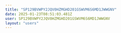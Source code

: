 ```yaml
---
title: "SP129BVWPY2JQV0HZMGHD201GSWVM6S6MD1JWWGNV"
date: 2025-01-23T08:51:03.481Z
user: SP129BVWPY2JQV0HZMGHD201GSWVM6S6MD1JWWGNV
layout: "users"
---
```

    